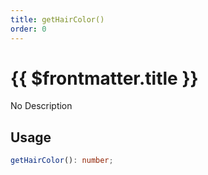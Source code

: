```yaml
---
title: getHairColor()
order: 0
---
```


# {{ $frontmatter.title }}

No Description

## Usage

```ts
getHairColor(): number;
```

